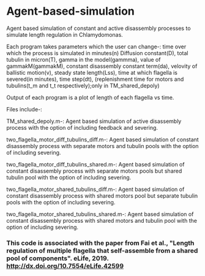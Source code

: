 # Agent-based-simulation
Agent based simulation of constant and active disassembly processes to simulate length regulation in Chlamydomonas.

Each program takes parameters which the user can change-: time over which the process is simulated in minutes(n) Diffusion constant(D), total tubulin in micron(T), gamma in the model(gammma), value of gamma*k*M(gammakM), constant disassembly constant term(da), velovity of ballistic motion(v), steady state length(Lss), time at which flagella is severed(in minutes), time step(dt), (replenishment time for motors and tubulins(t_m and t_t respectively);only  in TM_shared_depoly)

Output of each program is a plot of length of each flagella vs time.

Files include-:

TM_shared_depoly.m-: Agent based simulation of active disassembly process with the option of including feedback and severing.

two_flagella_motor_diff_tubulins_diff.m-: Agent based simulation of constant disassembly process with separate motors and tubulin pools with the option of including severing.

two_flagella_motor_diff_tubulins_shared.m-: Agent based simulation of constant disassembly process with separate motors pools but shared tubulin pool with the option of including severing.

two_flagella_motor_shared_tubulins_diff.m-: Agent based simulation of constant disassembly process with shared motors pool but separate tubulin pools with the option of including severing.

two_flagella_motor_shared_tubulins_shared.m-: Agent based simulation of constant disassembly process with shared motors and tubulin pool with the option of including severing.

### This code is associated with the paper from Fai et al., "Length regulation of multiple flagella that self-assemble from a shared pool of components". eLife, 2019. http://dx.doi.org/10.7554/eLife.42599


